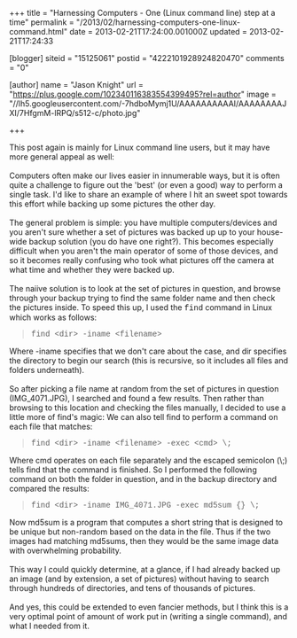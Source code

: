 +++
title = "Harnessing Computers - One (Linux command line) step at a time"
permalink = "/2013/02/harnessing-computers-one-linux-command.html"
date = 2013-02-21T17:24:00.001000Z
updated = 2013-02-21T17:24:33

[blogger]
siteid = "15125061"
postid = "4222101928924820470"
comments = "0"

[author]
name = "Jason Knight"
url = "https://plus.google.com/102340116383554399495?rel=author"
image = "//lh5.googleusercontent.com/-7hdboMymj1U/AAAAAAAAAAI/AAAAAAAAJXI/7HfgmM-lRPQ/s512-c/photo.jpg"

+++

<div class="css-full-post-content js-full-post-content">
This post again is mainly for Linux command line users, but it may have more general appeal as well:<br /><br />Computers often make our lives easier in innumerable ways, but it is often quite a challenge to figure out the 'best' (or even a good) way to perform a single task. I'd like to share an example of where I hit an sweet spot towards this effort while backing up some pictures the other day.<br /><br />The general problem is simple: you have multiple computers/devices and you aren't sure whether a set of pictures was backed up up to your house-wide backup solution (you do have one right?). This becomes especially difficult when you aren't the main operator of some of those devices, and so it becomes really confusing who took what pictures off the camera at what time and whether they were backed up.<br /><br />The naiive solution is to look at the set of pictures in question, and browse through your backup trying to find the same folder name and then check the pictures inside. To speed this up, I used the <span style="font-family: Courier New, Courier, monospace;">find</span> command in Linux which works as follows:<br /><blockquote class="tr_bq"><span style="font-family: Courier New, Courier, monospace;">find &lt;dir&gt; -iname &lt;filename&gt;<br/></span></blockquote>Where -iname specifies that we don't care about the case, and dir specifies the directory to begin our search (this is recursive, so it includes all files and folders underneath).<br /><br />So after picking a file name at random from the set of pictures in question (IMG_4071.JPG), I searched and found a few results. Then rather than browsing to this location and checking the files manually, I decided to use a little more of find's magic: We can also tell find to perform a command on each file that matches:<br /><blockquote class="tr_bq"><span style="font-family: Courier New, Courier, monospace;">find &lt;dir&gt; -iname &lt;filename&gt; -exec &lt;cmd&gt; \;<br/></span></blockquote>Where cmd operates on each file separately and the escaped semicolon (\;) tells find that the command is finished. So I performed the following command on both the folder in question, and in the backup directory and compared the results:<br /><blockquote class="tr_bq"><span style="font-family: 'Courier New', Courier, monospace;">find &lt;dir&gt; -iname IMG_4071.JPG -exec md5sum {} \;<br/></span></blockquote>Now md5sum is a program that computes a short string that is designed to be unique but non-random based on the data in the file. Thus if the two images had matching md5sums, then they would be the same image data with overwhelming probability.<br /><br />This way I could quickly determine, at a glance, if I had already backed up an image (and by extension, a set of pictures) without having to search through hundreds of directories, and tens of thousands of pictures.<br /><br />And yes, this could be extended to even fancier methods, but I think this is a very optimal point of amount of work put in (writing a single command), and what I needed from it.
</div>